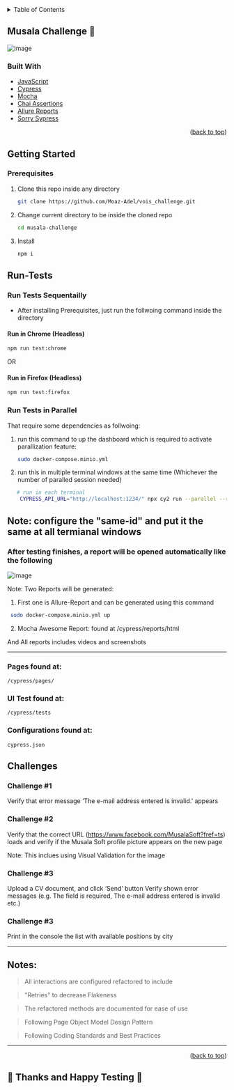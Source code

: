 <div id="top"></div>

<!-- TABLE OF CONTENTS -->
<details>
  <summary>Table of Contents</summary>
  <ol>
    <li>
      <a href="#About-the-Challenge">About The Challenge</a>
      <ul>
        <li><a href="#built-with">Built With</a></li>
      </ul>
    </li>
    <li>
      <a href="#getting-started">Getting Started</a>
      <ul>
        <li><a href="#prerequisites">Prerequisites</a></li>
        <li><a href="#Run-Tests">Run Tests</a></li>
        <li><a href="#Scenarios">Scenarios</a></li>
        <li><a href="#Challenges">Challenges</a></li>
      </ul>
    </li>
  </ol>
</details>



<!-- ABOUT THE PROJECT -->
## Musala Challenge 🤖

![image](https://avatars.githubusercontent.com/u/19668691?s=280&v=4)


### Built With

* [JavaScript](https://www.javascript.com/)
* [Cypress](https://www.cypress.io/)
* [Mocha](https://mochajs.org/)
* [Chai Assertions](https://chaijs.org/)
* [Allure Reports](https://docs.qameta.io/)
* [Sorry Sypress](https://docs.sorry-cypress.dev)

<p align="right">(<a href="#top">back to top</a>)</p>



<!-- GETTING STARTED -->
## Getting Started

### Prerequisites


1. Clone this repo inside any directory
   ```sh
   git clone https://github.com/Moaz-Adel/vois_challenge.git
   ```
2. Change current directory to be inside the cloned repo
   ```sh
   cd musala-challenge
   ```
3. Install 
    ```sh
   npm i
   ```

## Run-Tests

### Run Tests Sequentailly
* After installing Prerequisites, just run the follwoing command inside the directory

#### Run in Chrome (Headless)
   ```sh
   npm run test:chrome
   ```
OR
#### Run in Firefox (Headless)
   ```sh
   npm run test:firefox
   ```
### Run Tests in Parallel
That require some dependencies as follwoing:
1. run this command to up the dashboard which is required to activate parallization feature:
   ```sh
   sudo docker-compose.minio.yml
   ```
2. run this in multiple terminal windows at the same time (Whichever the number of paralled session needed)
```sh
   # run in each terminal
    CYPRESS_API_URL="http://localhost:1234/" npx cy2 run --parallel --record --key musala --ci-build-id same-id --env allure=true
   ```

   Note: configure the "same-id" and put it the same at all termianal windows
   -----------------
   
### After testing finishes, a report will be opened automatically like the following

![image](![image](https://user-images.githubusercontent.com/66737098/162593109-5992053f-14af-4bb1-bcda-3500526876ad.png))

Note: Two Reports will be generated:
1. First one is Allure-Report and can be generated using this command 
  ```sh
   sudo docker-compose.minio.yml up
   ```
2. Mocha Awesome Report: found at /cypress/reports/html

And All reports includes videos and screenshots

-----------------

### Pages found at:

```
/cypress/pages/
```

### UI Test found at:

```
/cypress/tests
```

### Configurations found at:

```
cypress.json
```


## Challenges

### Challenge #1 

Verify that error message ‘The e-mail address entered is invalid.’ appears


### Challenge #2
Verify that the correct URL (https://www.facebook.com/MusalaSoft?fref=ts) loads and verify
if the Musala Soft profile picture appears on the new page

Note: This inclues using Visual Validation for the image


### Challenge #3
Upload a CV document, and click ‘Send’ button
Verify shown error messages (e.g. The field is required, The e-mail address entered is invalid
etc.)

### Challenge #3
Print in the console the list with available positions by city

  
-------------------
## Notes:

> All interactions are configured refactored to include

> "Retries" to decrease Flakeness

> The refactored methods are documented for ease of use 

> Following Page Object Model Design Pattern

> Following Coding Standards and Best Practices
--------------------------------
  


<p align="right">(<a href="#top">back to top</a>)</p>


## 🤖 Thanks and Happy Testing 🐞


